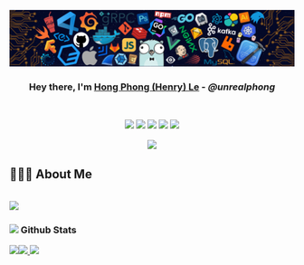 <p align="center"><img src="https://raw.githubusercontent.com/KevinPatel04/KevinPatel04/master/header.png"></p>

<h3 align="center">Hey there, I'm <a href="">Hong Phong (Henry) Le</a> - <i>@unrealphong</i> </h3>

<br>
<p align="center">
<a href="mailto:hongphongle115@gmail.com"><img src="https://img.shields.io/badge/-Gmail-D14836?style=for-the-badge&logo=Gmail&logoColor=white"/></a>
<a href="#"><img src="https://img.shields.io/badge/Linkedin-%230077B5.svg?style=for-the-badge&logo=linkedin&logoColor=white"/></a>
<a href="#"><img src="https://img.shields.io/badge/-Facebook-3b5998?style=for-the-badge&logo=facebook&logoColor=white"/></a>
<a href="#"><img src="https://img.shields.io/badge/-Instagram-E4405F?style=for-the-badge&logo=Instagram&logoColor=white"/></a>
<a href="https://www.reddit.com/user/phonglh"><img src="https://img.shields.io/badge/Reddit-%23FF4500.svg?style=for-the-badge&logo=Reddit&logoColor=white"/></a>
<br>
<br>
 
<img src="https://user-images.githubusercontent.com/73097560/115834477-dbab4500-a447-11eb-908a-139a6edaec5c.gif"> 
 
<br>
<div>
    <h2>👨🏻‍💻 About Me</h2>
<br>
</div>

<img src="https://user-images.githubusercontent.com/73097560/115834477-dbab4500-a447-11eb-908a-139a6edaec5c.gif"> 
 
### <img src="https://media.giphy.com/media/cj87CxfRtrUifF3Ryk/giphy.gif" width="25px"> Github Stats
 
<a align="center" href="https://github.com/unrealphong">
  <img height="155em" src="https://github-readme-stats-eight-theta.vercel.app/api?username=unrealphong&show_icons=true&theme=algolia&include_all_commits=true&count_private=true" align="left">
  <img height="155em" src="https://github-readme-streak-stats.herokuapp.com/?user=unrealphong&theme=city_light&hide_border=false">
 <img height="155em" src="https://github-readme-stats-eight-theta.vercel.app/api/top-langs/?username=unrealphong&layout=compact&langs_count=8&theme=algolia">
</a>
